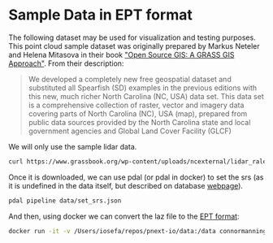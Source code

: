 # Sample Data in EPT format

The following dataset may be used for visualization and testing purposes. This point cloud sample dataset was originally prepared by Markus Neteler and Helena Mitasova in their book ["Open Source GIS: A GRASS GIS Approach"](https://grassbook.org/datasets/datasets-3rd-edition/). From their description:
> We developed a completely new free geospatial dataset and substituted all Spearfish (SD) examples in the previous editions with this new, much richer North Carolina (NC, USA) data set. This data set is a comprehensive collection of raster, vector and imagery data covering parts of North Carolina (NC), USA (map), prepared from public data sources provided by the North Carolina state and local government agencies and Global Land Cover Facility (GLCF)

We will only use the sample lidar data.

```bash
curl https://www.grassbook.org/wp-content/uploads/ncexternal/lidar_raleigh_nc_spm_height_feet.las -o .data/lidar_raleigh_nc_spm_height_feet.las
```
Once it is downloaded, we can use pdal (or pdal in docker) to set the srs (as it is undefined in the data itself, but described on database [webpage](https://grassbook.org/datasets/datasets-3rd-edition/)).

```bash
pdal pipeline data/set_srs.json
```

And then, using docker we can convert the laz file to the [EPT format](https://github.com/connormanning/ept):

```bash
docker run -it -v /Users/iosefa/repos/pnext-io/data:/data connormanning/entwine build -i data/lidar_raleigh_nc_spm_height_feet.laz -o /data/NorthCarolina
```
